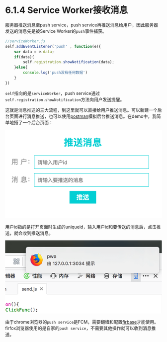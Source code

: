 # 6.1.4 Service Worker接收消息

服务器推送消息至push service，push service再推送消息给用户，因此服务器发送的消息先是被Service Worker的`push`事件捕获。

```javascript
//serviceWorker.js
self.addEventListener('push' , function(e){
    var data = e.data;
    if(data){
        self.registration.showNotification(data);
    }else{
        console.log('push没有任何数据')
    }
})
```

`self`指向的是`serviceWorker`，push service通过`self.registration.showNotification`方法向用户发送提醒。

这就是消息推送的三大流程，到这里就可以直接给用户推送消息。可以新建一个后台页面进行消息推送，也可以使用[postman](https://www.getpostman.com/)模拟后台推送消息。在demo中，我简单地搭了一个后台页面：

![](../../images/backend.png)

用户id指的是打开页面时生成的uniqueid，输入用户id和要传送的消息后，点击推送，就会收到推送消息。

![](../../images/push.png)

由于chrome浏览器的`push service`是FCM，需要翻墙和配置[firbase](https://console.firebase.google.com/)才能使用。firfox浏览器使用的是自家的`push service`，不需要其他操作就可以收到消息推送。
